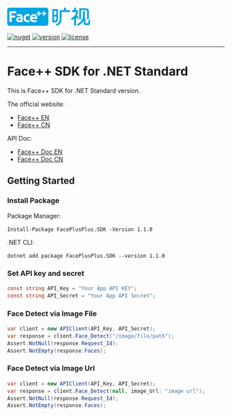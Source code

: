 ![Face++][LOGO]

[![nuget][nuget-badge]][NUGET] [![version][version-badge]][CHANGELOG] [![license][license-badge]][LICENSE]

-----------------------------------------------------------------------------

Face++ SDK for .NET Standard
============================

This is Face++ SDK for .NET Standard version.

The official website: 
* [Face++ EN](https://www.faceplusplus.com/)
* [Face++ CN](https://www.faceplusplus.com.cn/)


API Doc: 
* [Face++ Doc EN](https://console.faceplusplus.com/documents/7079083)
* [Face++ Doc CN](https://console.faceplusplus.com.cn/documents/5671787)


## Getting Started

### Install Package

Package Manager:

    Install-Package FacePlusPlus.SDK -Version 1.1.0

.NET CLI:

    dotnet add package FacePlusPlus.SDK --version 1.1.0

### Set API key and secret

```csharp
const string API_Key = "Your App API KEY";
const string API_Secret = "Your App API Secret";
```

### Face Detect via Image File

```csharp
var client = new APIClient(API_Key, API_Secret);
var response = client.Face_Detect("/image/file/path");
Assert.NotNull(response.Request_Id);
Assert.NotEmpty(response.Faces);
```

### Face Detect via Image Url

```csharp
var client = new APIClient(API_Key, API_Secret);
var response = client.Face_Detect(null, image_Url: "image url");
Assert.NotNull(response.Request_Id);
Assert.NotEmpty(response.Faces);
```

[LOGO]: ./logo.png
[CHANGELOG]: ./CHANGELOG.md
[LICENSE]: ./LICENSE
[NUGET]: https://www.nuget.org/packages/FacePlusPlus.SDK
[nuget-badge]: https://img.shields.io/badge/nuget-1.1.0-blue.svg
[version-badge]: https://img.shields.io/badge/version-1.1.0-blue.svg
[license-badge]: https://img.shields.io/badge/license-MIT-blue.svg
